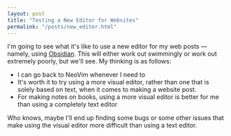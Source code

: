 ```yaml
---
layout: post
title: "Testing a New Editor for Websites"
permalink: "/posts/new_editor.html"
---
```

I'm going to see what it's like to use a new editor for my web posts — namely, using [Obsidian](https://obsidian.md/). This will either work out swimmingly or work out extremely poorly, but we'll see. My thinking is as follows:
- I can go back to NeoVim whenever I need to
- It's worth it to try using a more visual editor, rather than one that is solely based on text, when it comes to making a website post.
- For making notes on books, using a more visual editor is better for me than using a completely text editor

Who knows, maybe I'll end up finding some bugs or some other issues that make using the visual editor more difficult than using a text editor.